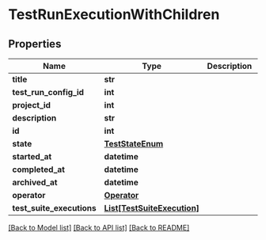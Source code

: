 # TestRunExecutionWithChildren

## Properties
Name | Type | Description | Notes
------------ | ------------- | ------------- | -------------
**title** | **str** |  | 
**test_run_config_id** | **int** |  | [optional] 
**project_id** | **int** |  | [optional] 
**description** | **str** |  | [optional] 
**id** | **int** |  | 
**state** | [**TestStateEnum**](TestStateEnum.md) |  | 
**started_at** | **datetime** |  | [optional] 
**completed_at** | **datetime** |  | [optional] 
**archived_at** | **datetime** |  | [optional] 
**operator** | [**Operator**](Operator.md) |  | [optional] 
**test_suite_executions** | [**List[TestSuiteExecution]**](TestSuiteExecution.md) |  | [optional] 

[[Back to Model list]](../README.md#documentation-for-models) [[Back to API list]](../README.md#documentation-for-api-endpoints) [[Back to README]](../README.md)


